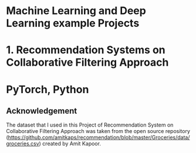 # Machine Learning and Deep Learning example Projects
# 1. Recommendation Systems on Collaborative Filtering Approach
# PyTorch, Python

## Acknowledgement

The dataset that I used in this Project of Recommendation System on Collaborative Filtering Approach was taken from the open source repository (https://github.com/amitkaps/recommendation/blob/master/Groceries/data/groceries.csv) created by Amit Kapoor. 
